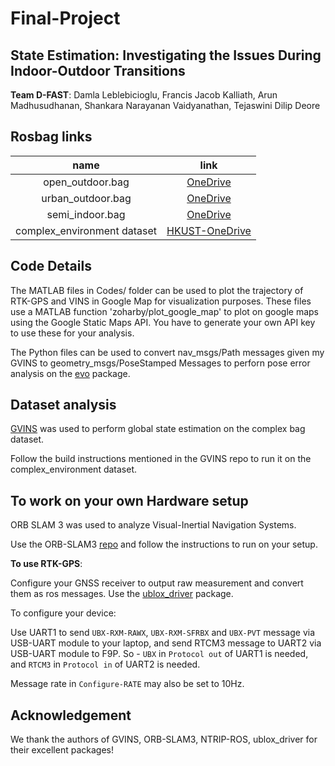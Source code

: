 # Final-Project



## State Estimation: Investigating the Issues During Indoor-Outdoor Transitions 

 **Team D-FAST**: Damla Leblebicioglu, Francis Jacob Kalliath, Arun Madhusudhanan, Shankara Narayanan Vaidyanathan, Tejaswini Dilip Deore


## Rosbag links

| name | link | 
| :--: |:--: |
| open_outdoor.bag | [OneDrive](https://northeastern-my.sharepoint.com/:u:/g/personal/vaidyanathan_sh_northeastern_edu/Efrl4id25cFDiHSyVB6ihKcB-bfJY0ZBGCrS8GzD4BQfdA?e=yJyCPb) |
| urban_outdoor.bag | [OneDrive](https://northeastern-my.sharepoint.com/:u:/g/personal/vaidyanathan_sh_northeastern_edu/EaOPDkP7WVtMmcOhK9DRKkgB91QAfJzZWEkuyJv9Qx_fWA?e=VpIiZg) |
| semi_indoor.bag | [OneDrive](https://northeastern-my.sharepoint.com/:u:/g/personal/vaidyanathan_sh_northeastern_edu/ETzn91pYvCRBvSpGH23LRJUBkxd3kxa8uYPVD0yNv36kFw?e=EaTtUA) |
| complex_environment dataset  | [HKUST-OneDrive](https://hkustconnect-my.sharepoint.com/:u:/g/personal/scaoad_connect_ust_hk/EalZKULm8QFPqNZlf53C31QBmcQ1KUsWnOQ6N2rIefNBYA?e=QUbvHe) |

## Code Details

The MATLAB files in Codes/ folder can be used to plot the trajectory of RTK-GPS and VINS in Google Map for visualization purposes. These files use a MATLAB function 'zoharby/plot_google​_map' to plot on google maps using the Google Static Maps API. You have to generate your own API key to use these for your analysis. 

The Python files can be used to convert nav_msgs/Path messages given my GVINS to geometry_msgs/PoseStamped Messages to perforn pose error analysis on the [evo](https://github.com/MichaelGrupp/evo) package. 

## Dataset analysis
[GVINS](https://github.com/HKUST-Aerial-Robotics/GVINS) was used to perform global state estimation on the complex bag dataset. 

Follow the build instructions mentioned in the GVINS repo to run it on the complex_environment dataset. 

## To work on your own Hardware setup 
ORB SLAM 3 was used to analyze Visual-Inertial Navigation Systems. 

Use the ORB-SLAM3 [repo](https://github.com/UZ-SLAMLab/ORB_SLAM3) and follow the instructions to run on your setup. 

**To use RTK-GPS**: 

Configure your GNSS receiver to output raw measurement and convert them as ros messages. Use the [ublox_driver](https://github.com/HKUST-Aerial-Robotics/ublox_driver) package. 

To configure your device:

Use UART1 to send ```UBX-RXM-RAWX```, ```UBX-RXM-SFRBX``` and ```UBX-PVT``` message via USB-UART module to your laptop, and send RTCM3 message to UART2 via USB-UART module to F9P. So - ```UBX``` in ```Protocol out``` of UART1 is needed, and ```RTCM3``` in ```Protocol in``` of UART2 is needed.

Message rate in ```Configure-RATE``` may also be set to 10Hz.

## Acknowledgement

We thank the authors of GVINS, ORB-SLAM3, NTRIP-ROS, ublox_driver for their excellent packages!


